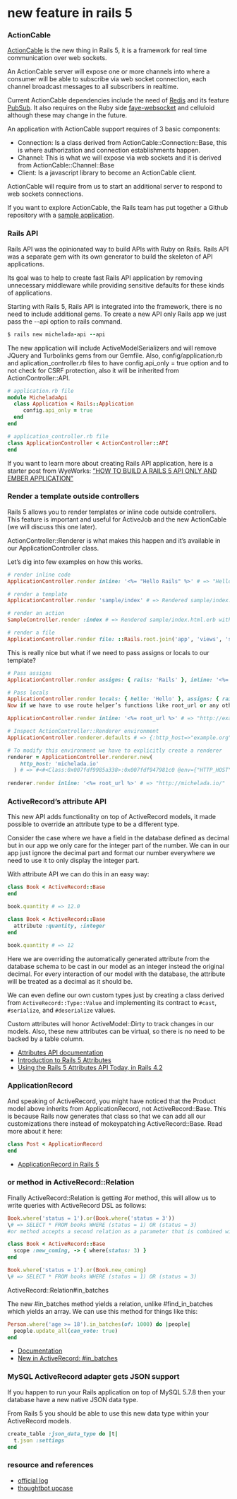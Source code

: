 # new feature in rails 5


### ActionCable

[ActionCable](https://github.com/rails/actioncable) is the new thing in Rails 5, it is a framework for real time communication over web sockets.

An ActionCable server will expose one or more channels into where a consumer will be able to subscribe via web socket connection, each channel broadcast messages to all subscribers in realtime.

Current ActionCable dependencies include the need of [Redis](http://redis.io) and its feature [PubSub](http://redis.io/topics/pubsub). It also requires on the Ruby side [faye-websocket](https://github.com/faye/faye-websocket-ruby) and celluloid although these may change in the future.

An application with ActionCable support requires of 3 basic components:

* Connection: Is a class derived from ActionCable::Connection::Base, this is where authorization and connection establishments happen.
* Channel: This is what we will expose via web sockets and it is derived from ActionCable::Channel::Base
* Client: Is a javascript library to become an ActionCable client.

ActionCable will require from us to start an additional server to respond to web sockets connections.

If you want to explore ActionCable, the Rails team has put together a Github repository with a [sample application](https://github.com/rails/actioncable-examples).



### Rails API

Rails API was the opinionated way to build APIs with Ruby on Rails. Rails API was a separate gem with its own generator to build the skeleton of API applications.

Its goal was to help to create fast Rails API application by removing unnecessary middleware while providing sensitive defaults for these kinds of applications.

Starting with Rails 5, Rails API is integrated into the framework, there is no need to include additional gems. To create a new API only Rails app we just pass the --api option to rails command.

```ruby
$ rails new michelada-api --api
```

The new application will include ActiveModelSerializers and will remove JQuery and Turbolinks gems from our Gemfile. Also, config/application.rb and aplication_controller.rb files to have config.api_only = true option and to not check for CSRF protection, also it will be inherited from ActionController::API.

```ruby
# application.rb file
module MicheladaApi
  class Application < Rails::Application
     config.api_only = true
  end
end

# application_controller.rb file
class ApplicationController < ActionController::API
end
```

If you want to learn more about creating Rails API application, here is a starter post from WyeWorks: [”HOW TO BUILD A RAILS 5 API ONLY AND EMBER APPLICATION”](http://wyeworks.com/blog/2015/6/30/how-to-build-a-rails-5-api-only-and-ember-application/)




### Render a template outside controllers

Rails 5 allows you to render templates or inline code outside controllers. This feature is important and useful for ActiveJob and the new ActionCable (we will discuss this one later).

ActionController::Renderer is what makes this happen and it’s available in our ApplicationController class.

Let’s dig into few examples on how this works.

```ruby
# render inline code
ApplicationController.render inline: '<%= "Hello Rails" %>' # => "Hello Rails"

# render a template
ApplicationController.render 'sample/index' # => Rendered sample/index.html.erb within layouts/application (0.0ms)

# render an action
SampleController.render :index # => Rendered sample/index.html.erb within layouts/application (0.0ms)

# render a file
ApplicationController.render file: ::Rails.root.join('app', 'views', 'sample', 'index.html.erb') # =>   Rendered sample/index.html.erb within layouts/application (0.8ms)
```

This is really nice but what if we need to pass assigns or locals to our template?


```ruby
# Pass assigns
ApplicationController.render assigns: { rails: 'Rails' }, inline: '<%= "Hello #{@rails}" %>' # => "Hello Rails"

# Pass locals
ApplicationController.render locals: { hello: 'Hello' }, assigns: { rails: 'Rails' }, inline: '<%= "#{hello} #{@rails}" %>' # => "Hello Rails"
Now if we have to use route helper’s functions like root_url or any other helper that needs access to the environment we can do it, but what ActionController::Renderer will receive is not a real environment. Take in account that we might use this functionality outside HTTP request.

ApplicationController.render inline: '<%= root_url %>' # => "http://example.org/"

# Inspect ActionController::Renderer environment
ApplicationController.renderer.defaults # => {:http_host=>"example.org", :https=>false, :method=>"get", :script_name=>"", "rack.input"=>""}

# To modify this environment we have to explicitly create a renderer
renderer = ApplicationController.renderer.new(
    http_host: 'michelada.io'
  ) # => #<#<Class:0x007fdf9985a338>:0x007fdf947981c0 @env={"HTTP_HOST"=>"michelada.io", "HTTPS"=>"off", "SCRIPT_NAME"=>"", "rack.input"=>"", "REQUEST_METHOD"=>"GET", "action_dispatch.routes"=>#<ActionDispatch::Routing::RouteSet:0x007fdf93d29450>}>
  
renderer.render inline: '<%= root_url %>' # => "http://michelada.io/"

```



### ActiveRecord’s attribute API

This new API adds functionality on top of ActiveRecord models, it made possible to override an attribute type to be a different type.

Consider the case where we have a field in the database defined as decimal but in our app we only care for the integer part of the number. We can in our app just ignore the decimal part and format our number everywhere we need to use it to only display the integer part.

With attribute API we can do this in an easy way:

```ruby
class Book < ActiveRecord::Base
end

book.quantity # => 12.0

class Book < ActiveRecord::Base
  attribute :quantity, :integer
end

book.quantity # => 12
```

Here we are overriding the automatically generated attribute from the database schema to be cast in our model as an integer instead the original decimal. For every interaction of our model with the database, the attribute will be treated as a decimal as it should be.

We can even define our own custom types just by creating a class derived from `ActiveRecord::Type::Value` and implementing its contract to `#cast`, `#serialize`, and `#deserialize` values.

Custom attributes will honor ActiveModel::Dirty to track changes in our models. Also, these new attributes can be virtual, so there is no need to be backed by a table column.


* [Attributes API documentation](https://github.com/rails/rails/blob/master/activerecord/lib/active_record/attributes.rb)
* [Introduction to Rails 5 Attributes](http://jakeyesbeck.com/2015/12/20/rails-5-attributes/)
* [Using the Rails 5 Attributes API Today, in Rails 4.2](https://nvisium.com/blog/2015/06/22/using-rails-5-attributes-api-today-in/)


### ApplicationRecord

And speaking of ActiveRecord, you might have noticed that the Product model above inherits from ApplicationRecord, not ActiveRecord::Base. This is because Rails now generates that class so that we can add all our customizations there instead of mokeypatching ActiveRecord::Base. Read more about it here:

```ruby
class Post < ApplicationRecord
end
```

* [ApplicationRecord in Rails 5](http://blog.bigbinary.com/2015/12/28/application-record-in-rails-5.html)



### or method in ActiveRecord::Relation

Finally ActiveRecord::Relation is getting #or method, this will allow us to write queries with ActiveRecord DSL as follows:

```ruby
Book.where('status = 1').or(Book.where('status = 3'))
\# => SELECT * FROM books WHERE (status = 1) OR (status = 3)
#or method accepts a second relation as a parameter that is combined with an or. #or can also accept a relation in a form of model scope.

class Book < ActiveRecord::Base
  scope :new_coming, -> { where(status: 3) }
end

Book.where('status = 1').or(Book.new_coming)
\# => SELECT * FROM books WHERE (status = 1) OR (status = 3)
```

ActiveRecord::Relation#in_batches

The new #in_batches method yields a relation, unlike #find_in_batches which yields an array. We can use this method for things like this:

```ruby
Person.where('age >= 18').in_batches(of: 1000) do |people|
  people.update_all(can_vote: true)
end

```

* [Documentation](https://github.com/rails/rails/blob/v5.0.0.beta1/activerecord/lib/active_record/relation/batches.rb#L132)
* [New in ActiveRecord: #in_batches](http://crypt.codemancers.com/posts/2015-12-23-new-in-batches-method-in-active-record/)




### MySQL ActiveRecord adapter gets JSON support

If you happen to run your Rails application on top of MySQL 5.7.8 then your database have a new native JSON data type.

From Rails 5 you should be able to use this new data type within your ActiveRecord models.

```ruby
create_table :json_data_type do |t|
  t.json :settings
end
```



### resource and references

* [official log](http://weblog.rubyonrails.org)
* [thoughtbot upcase](https://thoughtbot.com/upcase/videos/rails-5-whats-in-it-for-you)









